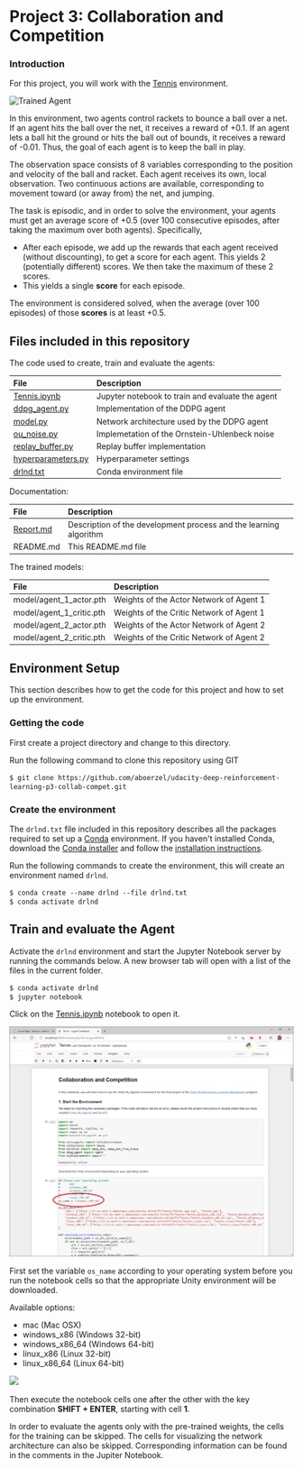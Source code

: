 [//]: # (Image References)

[image1]: /resources/sample-match.gif


# Project 3: Collaboration and Competition

### Introduction

For this project, you will work with the [Tennis](https://github.com/Unity-Technologies/ml-agents/blob/master/docs/Learning-Environment-Examples.md#tennis) environment.

![Trained Agent][image1]

In this environment, two agents control rackets to bounce a ball over a net. If an agent hits the ball over the net, it receives a reward of +0.1.  If an agent lets a ball hit the ground or hits the ball out of bounds, it receives a reward of -0.01.  Thus, the goal of each agent is to keep the ball in play.

The observation space consists of 8 variables corresponding to the position and velocity of the ball and racket. Each agent receives its own, local observation.  Two continuous actions are available, corresponding to movement toward (or away from) the net, and jumping. 

The task is episodic, and in order to solve the environment, your agents must get an average score of +0.5 (over 100 consecutive episodes, after taking the maximum over both agents). Specifically,

- After each episode, we add up the rewards that each agent received (without discounting), to get a score for each agent. This yields 2 (potentially different) scores. We then take the maximum of these 2 scores.
- This yields a single **score** for each episode.

The environment is considered solved, when the average (over 100 episodes) of those **scores** is at least +0.5.

## Files included in this repository

The code used to create, train and evaluate the agents:

|File                                     |Description                                       |
|:----------------------------------------|:-------------------------------------------------|
|[Tennis.ipynb](Tennis.ipynb)             |Jupyter notebook to train and evaluate the agent  |
|[ddpg_agent.py](ddpg_agent.py)           |Implementation of the DDPG agent                  |
|[model.py](model.py)                     |Network architecture used by the DDPG agent       |
|[ou_noise.py](ou_noise.py)               |Implemetation of the Ornstein-Uhlenbeck noise     |
|[replay_buffer.py](replay_buffer.py)     |Replay buffer implementation                      |
|[hyperparameters.py](hyperparameters.py) |Hyperparameter settings                           |
|[drlnd.txt](drlnd.txt)                   |Conda environment file                            |

Documentation:

|File                                                         |Description                                                        |
|:------------------------------------------------------------|:------------------------------------------------------------------|
|[Report.md](Report.md)                                       |Description of the development process and the learning algorithm  |
|README.md                                                    |This README.md file                                                |

The trained models:

|File                      |Description                              |
|:-------------------------|:----------------------------------------|
|model/agent_1_actor.pth   |Weights of the Actor Network of Agent 1  |
|model/agent_1_critic.pth  |Weights of the Critic Network of Agent 1 |
|model/agent_2_actor.pth   |Weights of the Actor Network of Agent 2  |
|model/agent_2_critic.pth  |Weights of the Critic Network of Agent 2 |

## Environment Setup

This section describes how to get the code for this project and how to set up the environment.

### Getting the code

First create a project directory and change to this directory.

Run the following command to clone this repository using GIT

```
$ git clone https://github.com/aboerzel/udacity-deep-reinforcement-learning-p3-collab-compet.git
```

### Create the environment
The `drlnd.txt` file included in this repository describes all the packages required to set up a [Conda](https://docs.conda.io/projects/conda/en/latest/index.html) environment.
If you haven't installed Conda, download the [Conda installer](https://www.anaconda.com/distribution/) and follow the [installation instructions](https://docs.anaconda.com/anaconda/install/).

Run the following commands to create the environment, this will create an environment named `drlnd`.

```
$ conda create --name drlnd --file drlnd.txt
$ conda activate drlnd  
```

## Train and evaluate the Agent

Activate the `drlnd` environment and start the Jupyter Notebook server by running the commands below. A new browser tab will open with a list of the files in the current folder.

```
$ conda activate drlnd
$ jupyter notebook
```

Click on the [Tennis.ipynb](Tennis.ipynb) notebook to open it.  

![](./resources/jupyter_notebook_workspace.png)  

First set the variable `os_name` according to your operating system before you run the notebook cells so that the appropriate Unity environment will be downloaded.

Available options:

* mac (Mac OSX)
* windows_x86 (Windows 32-bit)
* windows_x86_64 (Windows 64-bit)
* linux_x86 (Linux 32-bit)
* linux_x86_64 (Linux 64-bit) 

![](./resources/choose_operating_system.png)

Then execute the notebook cells one after the other with the key combination **SHIFT + ENTER**, starting with cell **1**.

In order to evaluate the agents only with the pre-trained weights, the cells for the training can be skipped. 
The cells for visualizing the network architecture can also be skipped. 
Corresponding information can be found in the comments in the Jupiter Notebook.

